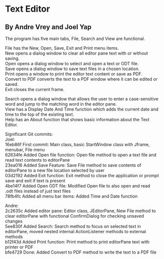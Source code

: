# Text Editor
## By Andre Vrey and Joel Yap

The program has five main tabs, File, Search and View are functional. 

File has the New, Open, Save, Exit and Print menu items.\
New opens a dialog window to clear all editor pane text with or without saving.\
Open opens a dialog window to select and open a text or ODT file.\
Save opens a dialog window to save text files in a chosen location.\
Print opens a window to print the editor text content or save as PDF.\
Convert to PDF converts the text to a PDF window where it can be edited or saved.\
Exit closes the current frame.

Search opens a dialog window that allows the user to enter a case-sensitive word and jump to the matching word in the editor pane.\
View has a Display Date And Time function which adds the current date and time to the top of the existing text.\
Help has an About function that shows basic information about the Text Editor.

Significant Git commits:\
Joel:\
16eb86f First commit: Main class, basic StartWindow class with Jframe, menubar, File menu\
62634fe Added Open file function: Open file method to open a text file and read text contents to editorPane\
23ea016 Added Save Feature: Save File method to save contents of editorPane to a new file location selected by user\
03d2192 Added Exit function: Exit method to close the application or prompt save and exit if text is present\
4be14f7 Added Open ODT file: Modified Open file to also open and read .odt files instead of just text files\
78fb4fc Added all menu bar items: Added Time and Date function

Andre:\
2c2635c Added editor pane: Editor class, JEditorPane, New File method to clear editorPane with functional ConfirmDialog for checking unsaved changes\
5ee830f Added Search: Search method to focus on selected text in editorPane, moved nested internal ActionListener methods to external methods\
b12f43d Added Print function: Print method to print editorPane text with printer or PDF\
bfe4729 Done: Added Convert to PDF method to write the text to a PDF file
